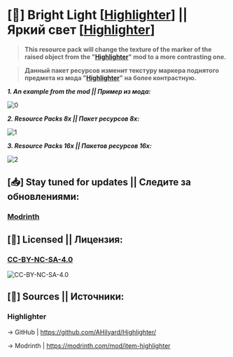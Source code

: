 # [📘] Bright Light [[Highlighter](https://github.com/CtrelokCvobods/Bright-Light-Highlighter/edit/main/README.md#highlighter)] || Яркий свет [[Highlighter](https://github.com/CtrelokCvobods/Bright-Light-Highlighter/edit/main/README.md#highlighter)]
> **This resource pack will change the texture of the marker of the raised object from the "[Highlighter](https://github.com/CtrelokCvobods/Bright-Light-Highlighter/edit/main/README.md#highlighter)" mod to a more contrasting one.**

> **Данный пакет ресурсов изменит текстуру маркера поднятого предмета из мода "[Highlighter](https://github.com/CtrelokCvobods/Bright-Light-Highlighter/edit/main/README.md#highlighter)" на более контрастную.**

***1. An example from the mod || Пример из мода:***

![0](https://cdn.modrinth.com/data/cached_images/371b692ef9f2e8b7e134038bcd562d54d0e41e9c.png)

***2. Resource Packs 8x || Пакет ресурсов 8x:***

![1](https://cdn.modrinth.com/data/cached_images/9382c9b633f2a90c77d8878f8df8d7481c8233a0.png)

***3. Resource Packs 16x || Пакетов ресурсов 16x:***
 
![2](https://cdn.modrinth.com/data/cached_images/a9cf4a634d65649baaa770d3ac7b8cf3de907863.png)
## [📥] Stay tuned for updates || Следите за обновлениями:
### [Modrinth](https://modrinth.com/resourcepack/bright_light-highlighter)
## [📙] Licensed || Лицензия: 
### [CC-BY-NC-SA-4.0](https://github.com/CtrelokCvobods/Bright-Light-Highlighter/blob/main/LICENSE.md)
![CC-BY-NC-SA-4.0](https://github.com/user-attachments/assets/bca75b68-bb3c-4dcc-9f78-a4b7efff09d4)
## [🔗] Sources || Источники:
### Highlighter 
-> GitHub | https://github.com/AHilyard/Highlighter/

-> Modrinth | https://modrinth.com/mod/item-highlighter
